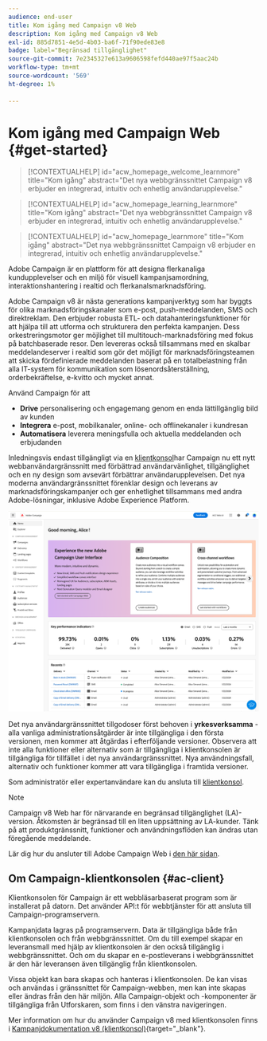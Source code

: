 ```yaml
---
audience: end-user
title: Kom igång med Campaign v8 Web
description: Kom igång med Campaign v8 Web
exl-id: 885d7851-4e5d-4b03-ba6f-71f90ede83e8
badge: label="Begränsad tillgänglighet"
source-git-commit: 7e2345327e613a9606598fefd440ae97f5aac24b
workflow-type: tm+mt
source-wordcount: '569'
ht-degree: 1%

---
```


# Kom igång med Campaign Web {#get-started}


>[!CONTEXTUALHELP]
>id="acw_homepage_welcome_learnmore"
>title="Kom igång"
>abstract="Det nya webbgränssnittet Campaign v8 erbjuder en integrerad, intuitiv och enhetlig användarupplevelse."

>[!CONTEXTUALHELP]
>id="acw_homepage_learning_learnmore"
>title="Kom igång"
>abstract="Det nya webbgränssnittet Campaign v8 erbjuder en integrerad, intuitiv och enhetlig användarupplevelse."

>[!CONTEXTUALHELP]
>id="acw_homepage_learnmore"
>title="Kom igång"
>abstract="Det nya webbgränssnittet Campaign v8 erbjuder en integrerad, intuitiv och enhetlig användarupplevelse."

Adobe Campaign är en plattform för att designa flerkanaliga kundupplevelser och en miljö för visuell kampanjsamordning, interaktionshantering i realtid och flerkanalsmarknadsföring.

Adobe Campaign v8 är nästa generations kampanjverktyg som har byggts för olika marknadsföringskanaler som e-post, push-meddelanden, SMS och direktreklam. Den erbjuder robusta ETL- och datahanteringsfunktioner för att hjälpa till att utforma och strukturera den perfekta kampanjen. Dess orkestreringsmotor ger möjlighet till multitouch-marknadsföring med fokus på batchbaserade resor. Den levereras också tillsammans med en skalbar meddelandeserver i realtid som gör det möjligt för marknadsföringsteamen att skicka fördefinierade meddelanden baserat på en totalbelastning från alla IT-system för kommunikation som lösenordsåterställning, orderbekräftelse, e-kvitto och mycket annat.

Använd Campaign för att

* **Drive** personalisering och engagemang genom en enda lättillgänglig bild av kunden
* **Integrera** e-post, mobilkanaler, online- och offlinekanaler i kundresan
* **Automatisera** leverera meningsfulla och aktuella meddelanden och erbjudanden


Inledningsvis endast tillgängligt via en [klientkonsol](#ac-client)har Campaign nu ett nytt webbanvändargränssnitt med förbättrad användarvänlighet, tillgänglighet och en ny design som avsevärt förbättrar användarupplevelsen. Det nya moderna användargränssnittet förenklar design och leverans av marknadsföringskampanjer och ger enhetlighet tillsammans med andra Adobe-lösningar, inklusive Adobe Experience Platform.

![](assets/home.png)

Det nya användargränssnittet tillgodoser först behoven i **yrkesverksamma** - alla vanliga administrationsåtgärder är inte tillgängliga i den första versionen, men kommer att åtgärdas i efterföljande versioner. Observera att inte alla funktioner eller alternativ som är tillgängliga i klientkonsolen är tillgängliga för tillfället i det nya användargränssnittet. Nya användningsfall, alternativ och funktioner kommer att vara tillgängliga i framtida versioner.

Som administratör eller expertanvändare kan du ansluta till [klientkonsol](#ac-client).


>[!NOTE]
>
>Campaign v8 Web har för närvarande en begränsad tillgänglighet (LA)-version. Åtkomsten är begränsad till en liten uppsättning av LA-kunder. Tänk på att produktgränssnitt, funktioner och användningsflöden kan ändras utan föregående meddelande.

Lär dig hur du ansluter till Adobe Campaign Web i [den här sidan](connect-to-campaign.md).

## Om Campaign-klientkonsolen {#ac-client}

Klientkonsolen för Campaign är ett webbläsarbaserat program som är installerat på datorn. Det använder API:t för webbtjänster för att ansluta till Campaign-programservern.

Kampanjdata lagras på programservern. Data är tillgängliga både från klientkonsolen och från webbgränssnittet. Om du till exempel skapar en leveransmall med hjälp av klientkonsolen är den också tillgänglig i webbgränssnittet. Och om du skapar en e-postleverans i webbgränssnittet är den här leveransen även tillgänglig från klientkonsolen.

Vissa objekt kan bara skapas och hanteras i klientkonsolen. De kan visas och användas i gränssnittet för Campaign-webben, men kan inte skapas eller ändras från den här miljön. Alla Campaign-objekt och -komponenter är tillgängliga från Utforskaren, som finns i den vänstra navigeringen.

Mer information om hur du använder Campaign v8 med klientkonsolen finns i [Kampanjdokumentation v8 (klientkonsol)](https://experienceleague.adobe.com/docs/campaign/campaign-v8/campaign-home.html?lang=sv){target="_blank"}.
